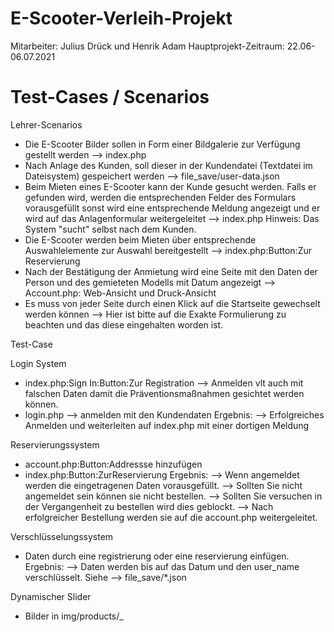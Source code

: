 # E-Scooter-Verleih-Projekt

Mitarbeiter: Julius Drück und Henrik Adam
Hauptprojekt-Zeitraum: 22.06-06.07.2021

# Test-Cases / Scenarios

Lehrer-Scenarios

- Die E-Scooter Bilder sollen in Form einer Bildgalerie zur Verfügung gestellt werden --> index.php
- Nach Anlage des Kunden, soll dieser in der Kundendatei (Textdatei im Dateisystem) gespeichert werden  --> file_save/user-data.json
- Beim Mieten eines E-Scooter kann der Kunde gesucht werden. Falls er gefunden wird, werden die entsprechenden Felder des Formulars vorausgefüllt sonst wird eine entsprechende Meldung angezeigt und er wird auf das Anlagenformular weitergeleitet --> index.php Hinweis: Das System "sucht" selbst nach dem Kunden. 
- Die E-Scooter werden beim Mieten über entsprechende Auswahlelemente zur Auswahl bereitgestellt --> index.php:Button:Zur Reservierung
- Nach der Bestätigung der Anmietung wird eine Seite mit den Daten der Person und des gemieteten Modells mit Datum angezeigt --> Account.php: Web-Ansicht und Druck-Ansicht
- Es muss von jeder Seite durch einen Klick auf die Startseite gewechselt werden können --> Hier ist bitte auf die Exakte Formulierung zu beachten und das diese eingehalten worden ist.

Test-Case

Login System
- index.php:Sign In:Button:Zur Registration --> Anmelden vlt auch mit falschen Daten damit die Präventionsmaßnahmen gesichtet werden können. 
- login.php --> anmelden mit den Kundendaten
Ergebnis:
--> Erfolgreiches Anmelden und weiterleiten auf index.php mit einer dortigen Meldung

Reservierungssystem
- account.php:Button:Addressse hinzufügen
- index.php:Button:ZurReservierung
Ergebnis:
--> Wenn angemeldet werden die eingetragenen Daten vorausgefüllt. 
--> Sollten Sie nicht angemeldet sein können sie nicht bestellen.
--> Sollten Sie versuchen in der Vergangenheit zu bestellen wird dies geblockt. 
--> Nach erfolgreicher Bestellung werden sie auf die account.php weitergeleitet. 

Verschlüsselungssystem
- Daten durch eine registrierung oder eine reservierung einfügen.
Ergebnis:
--> Daten werden bis auf das Datum und den user_name verschlüsselt. Siehe --> file_save/*.json

Dynamischer Slider
- Bilder in img/products/<nr>_<title>.jpg speichern.
Ergebnis:
--> Der Slider passt sich automatisch der anzahl der Bilder an. 

Logout
- In Index.php im Footer befindet sich ein logout.php
Ergebnis:
--> Wenn der Knopf betätigt wurde bekommen Sie eine Meldung darüber und sind ausgeloggt. 

# Featurelist

- Login System
- Resveriungssystem
- Verschlüsselung der daten
- Dynamischer Slider
- Vorausgefülltes Reservierungsformular
- Logout
- Dynamisches Nav
- Angepasste Druck Ansicht auf der Account Seite
- 90% Responsive

# Fehlerbehebung
- Daten werden nicht gefunden --> Überprüfen sie die positionen der *.json Datein oder löschen sie die Daten aus diesen Datein. 
- Datum Fehlerhaft --> Überprüfen sie ihre Systemuhr und ob Xampp die Berechtigung dafür hat. 
- Tables oder andere CSS Styles werden nicht korrekt angezeigt. --> Wechseln sie den Browser oder clearen sie den Cache.
- 